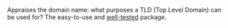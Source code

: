 Appraises the domain name: what purposes a TLD (Top Level Domain) can be used for?
The easy-to-use and [well-tested](https://github.com/{{owner_id}}/{{project_id}}/tree/master/test) package.

